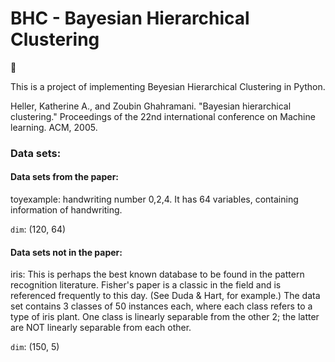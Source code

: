 # BHC - Bayesian Hierarchical Clustering

:100: 

This is a project of implementing Beyesian Hierarchical Clustering in Python. 

Heller, Katherine A., and Zoubin Ghahramani. "Bayesian hierarchical clustering." Proceedings of the 22nd international conference on Machine learning. ACM, 2005.


### Data sets:
#### Data sets from the paper:
toyexample: handwriting number 0,2,4. It has 64 variables, containing information of handwriting.
   
   `dim`: (120, 64) <br/>

#### Data sets not in the paper:
iris: This is perhaps the best known database to be found in the pattern recognition literature. Fisher's paper is a classic in the field and is referenced frequently to this day. (See Duda & Hart, for example.) The data set contains 3 classes of 50 instances each, where each class refers to a type of iris plant. One class is linearly separable from the other 2; the latter are NOT linearly separable from each other.  <br/>
   
   `dim`: (150, 5) <br/>

